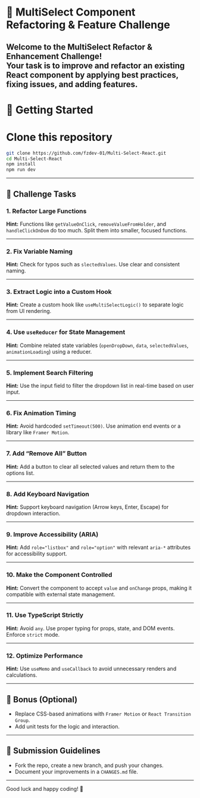 # 🧠 MultiSelect Component Refactoring & Feature Challenge

Welcome to the **MultiSelect Refactor & Enhancement Challenge**!  
Your task is to improve and refactor an existing React component by applying best practices, fixing issues, and adding features.
---

# 🚀 Getting Started

# Clone this repository
```bash
git clone https://github.com/fzdev-01/Multi-Select-React.git
cd Multi-Select-React
npm install
npm run dev
```
---
## 🚀 Challenge Tasks

### 1. Refactor Large Functions
**Hint:** Functions like `getValueOnClick`, `removeValueFromHolder`, and `handleClickOnDom` do too much. Split them into smaller, focused functions.

---

### 2. Fix Variable Naming
**Hint:** Check for typos such as `slectedValues`. Use clear and consistent naming.

---

### 3. Extract Logic into a Custom Hook
**Hint:** Create a custom hook like `useMultiSelectLogic()` to separate logic from UI rendering.

---

### 4. Use `useReducer` for State Management
**Hint:** Combine related state variables (`openDropDown`, `data`, `selectedValues`, `animationLoading`) using a reducer.

---

### 5. Implement Search Filtering
**Hint:** Use the input field to filter the dropdown list in real-time based on user input.

---

### 6. Fix Animation Timing
**Hint:** Avoid hardcoded `setTimeout(500)`. Use animation end events or a library like `Framer Motion`.

---

### 7. Add “Remove All” Button
**Hint:** Add a button to clear all selected values and return them to the options list.

---

### 8. Add Keyboard Navigation
**Hint:** Support keyboard navigation (Arrow keys, Enter, Escape) for dropdown interaction.

---

### 9. Improve Accessibility (ARIA)
**Hint:** Add `role="listbox"` and `role="option"` with relevant `aria-*` attributes for accessibility support.

---

### 10. Make the Component Controlled
**Hint:** Convert the component to accept `value` and `onChange` props, making it compatible with external state management.

---

### 11. Use TypeScript Strictly
**Hint:** Avoid `any`. Use proper typing for props, state, and DOM events. Enforce `strict` mode.

---

### 12. Optimize Performance
**Hint:** Use `useMemo` and `useCallback` to avoid unnecessary renders and calculations.

---

## 🧪 Bonus (Optional)
- Replace CSS-based animations with `Framer Motion` or `React Transition Group`.
- Add unit tests for the logic and interaction.

---

## 📝 Submission Guidelines
- Fork the repo, create a new branch, and push your changes.
- Document your improvements in a `CHANGES.md` file.

---

Good luck and happy coding! 🚀
